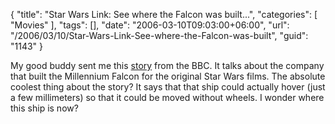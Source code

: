 {
	"title": "Star Wars Link: See where the Falcon was built...",
	"categories": [
		"Movies"
	],
	"tags": [],
	"date": "2006-03-10T09:03:00+06:00",
	"url": "/2006/03/10/Star-Wars-Link-See-where-the-Falcon-was-built",
	"guid": "1143"
}

My good buddy sent me this <a href="http://news.bbc.co.uk/2/hi/uk_news/wales/south_west/4555455.stm">story</a> from the BBC. It talks about the company that built the Millennium Falcon for the original Star Wars films. The absolute coolest thing about the story? It says that that ship could actually hover (just a few millimeters) so that it could be moved without wheels. I wonder where this ship is now?